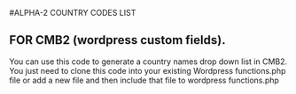 #ALPHA-2 COUNTRY CODES LIST
## FOR CMB2 (wordpress custom fields).

You can use this code to generate a country names drop down list in CMB2. You just need to clone this code into your existing Wordpress functions.php file or add a new file and then include that file to wordpress functions.php

 

